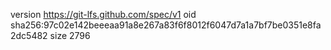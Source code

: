 version https://git-lfs.github.com/spec/v1
oid sha256:97c02e142beeeaa91a8e267a83f6f8012f6047d7a1a7bf7be0351e8fa2dc5482
size 2796
